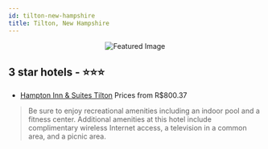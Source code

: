 ```yaml
---
id: tilton-new-hampshire
title: Tilton, New Hampshire
---
```


<center><img src="https://i.travelapi.com/hotels/3000000/2100000/2096400/2096324/4b0f9932_z.jpg" alt="Featured Image" /></center>


##  3 star hotels - ⭐️⭐️⭐️

-    [Hampton Inn & Suites Tilton](https://us.hurb.com/hotels/tilton/hampton-inn-suites-tilton-JNP-JP145904?cmp=18055) Prices from R$800.37
   > Be sure to enjoy recreational amenities including an indoor pool and a fitness center. Additional amenities at this hotel include complimentary wireless Internet access, a television in a common area, and a picnic area.
